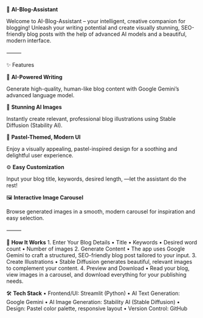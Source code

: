 🎨 **AI-Blog-Assistant**

Welcome to AI-Blog-Assistant – your intelligent, creative companion for blogging!
Unleash your writing potential and create visually stunning, SEO-friendly blog posts with the help of advanced AI models and a beautiful, modern interface.

⸻

✨ Features

🧠 **AI-Powered Writing**

Generate high-quality, human-like blog content with Google Gemini’s advanced language model.

🎨 **Stunning AI Images**

Instantly create relevant, professional blog illustrations using Stable Diffusion (Stability AI).

🌸 **Pastel-Themed, Modern UI**

Enjoy a visually appealing, pastel-inspired design for a soothing and delightful user experience.

⚙️ **Easy Customization**

Input your blog title, keywords, desired length, —let the assistant do the rest!

🖼️ **Interactive Image Carousel**

Browse generated images in a smooth, modern carousel for inspiration and easy selection.

⸻

🚀 **How It Works**
	1.	Enter Your Blog Details
	•	Title
	•	Keywords
	•	Desired word count
	•	Number of images
	2.	Generate Content
	•	The app uses Google Gemini to craft a structured, SEO-friendly blog post tailored to your input.
	3.	Create Illustrations
	•	Stable Diffusion generates beautiful, relevant images to complement your content.
	4.	Preview and Download
	•	Read your blog, view images in a carousel, and download everything for your publishing needs.



🛠️ **Tech Stack**
	•	Frontend/UI: Streamlit (Python)
	•	AI Text Generation: Google Gemini
	•	AI Image Generation: Stability AI (Stable Diffusion)
	•	Design: Pastel color palette, responsive layout
	•	Version Control: GitHub

